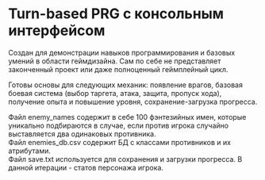 # Turn-based PRG с консольным интерфейсом
Создан для демонстрации навыков программирования и базовых умений в области геймдизайна. Сам по себе не представляет законченный проект или даже полноценный геймплейный цикл.

Готовы основы для следующих механик: появление врагов, базовая боевая система (выбор таргета, атака, защита, пропуск хода), получение опыта и повышение уровня, сохранение-загрузка прогресса.

Файл enemy_names содержит в себе 100 фэнтезийных имен, которые уникально подбираются в случае, если против игрока случайно выставляется два одинаковых противника.  
Файл enemies_db.csv содержит БД с классами противников и их атрибутами.  
Файл save.txt используется для сохранения и загрузки прогресса. В данной итерации - статов персонажа игрока.
